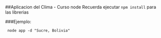 ##Aplicacion del Clima - Curso node
Recuerda ejecutar ```npm install``` para las librerias


###Ejemplo:
```
 node app -d "Sucre, Bolivia"
 ```
